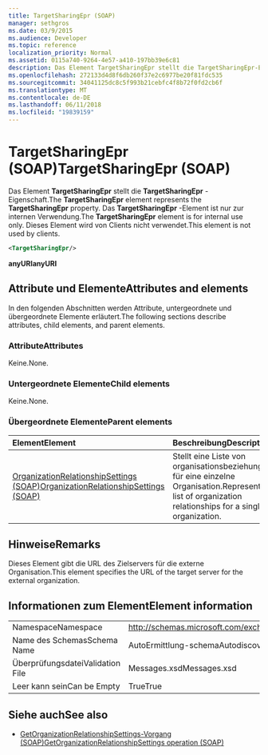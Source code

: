 ```yaml
---
title: TargetSharingEpr (SOAP)
manager: sethgros
ms.date: 03/9/2015
ms.audience: Developer
ms.topic: reference
localization_priority: Normal
ms.assetid: 0115a740-9264-4e57-a410-197bb39e6c81
description: Das Element TargetSharingEpr stellt die TargetSharingEpr-Eigenschaft. Das TargetSharingEpr-Element ist nur zur internen Verwendung.
ms.openlocfilehash: 272133d4d8f6db260f37e2c6977be20f81fdc535
ms.sourcegitcommit: 34041125dc8c5f993b21cebfc4f8b72f0fd2cb6f
ms.translationtype: MT
ms.contentlocale: de-DE
ms.lasthandoff: 06/11/2018
ms.locfileid: "19839159"
---
```

# <a name="targetsharingepr-soap"></a><span data-ttu-id="76c00-104">TargetSharingEpr (SOAP)</span><span class="sxs-lookup"><span data-stu-id="76c00-104">TargetSharingEpr (SOAP)</span></span>
 
<span data-ttu-id="76c00-105">Das Element **TargetSharingEpr** stellt die **TargetSharingEpr** -Eigenschaft.</span><span class="sxs-lookup"><span data-stu-id="76c00-105">The **TargetSharingEpr** element represents the **TargetSharingEpr** property.</span></span> <span data-ttu-id="76c00-106">Das **TargetSharingEpr** -Element ist nur zur internen Verwendung.</span><span class="sxs-lookup"><span data-stu-id="76c00-106">The **TargetSharingEpr** element is for internal use only.</span></span> <span data-ttu-id="76c00-107">Dieses Element wird von Clients nicht verwendet.</span><span class="sxs-lookup"><span data-stu-id="76c00-107">This element is not used by clients.</span></span> 
  
```XML
<TargetSharingEpr/>
```

<span data-ttu-id="76c00-108">**anyURI**</span><span class="sxs-lookup"><span data-stu-id="76c00-108">**anyURI**</span></span>

## <a name="attributes-and-elements"></a><span data-ttu-id="76c00-109">Attribute und Elemente</span><span class="sxs-lookup"><span data-stu-id="76c00-109">Attributes and elements</span></span>

<span data-ttu-id="76c00-110">In den folgenden Abschnitten werden Attribute, untergeordnete und übergeordnete Elemente erläutert.</span><span class="sxs-lookup"><span data-stu-id="76c00-110">The following sections describe attributes, child elements, and parent elements.</span></span>
  
### <a name="attributes"></a><span data-ttu-id="76c00-111">Attribute</span><span class="sxs-lookup"><span data-stu-id="76c00-111">Attributes</span></span>

<span data-ttu-id="76c00-112">Keine.</span><span class="sxs-lookup"><span data-stu-id="76c00-112">None.</span></span>
  
### <a name="child-elements"></a><span data-ttu-id="76c00-113">Untergeordnete Elemente</span><span class="sxs-lookup"><span data-stu-id="76c00-113">Child elements</span></span>

<span data-ttu-id="76c00-114">Keine.</span><span class="sxs-lookup"><span data-stu-id="76c00-114">None.</span></span>
  
### <a name="parent-elements"></a><span data-ttu-id="76c00-115">Übergeordnete Elemente</span><span class="sxs-lookup"><span data-stu-id="76c00-115">Parent elements</span></span>

|<span data-ttu-id="76c00-116">**Element**</span><span class="sxs-lookup"><span data-stu-id="76c00-116">**Element**</span></span>|<span data-ttu-id="76c00-117">**Beschreibung**</span><span class="sxs-lookup"><span data-stu-id="76c00-117">**Description**</span></span>|
|:-----|:-----|
|[<span data-ttu-id="76c00-118">OrganizationRelationshipSettings (SOAP)</span><span class="sxs-lookup"><span data-stu-id="76c00-118">OrganizationRelationshipSettings (SOAP)</span></span>](organizationrelationshipsettings-soap.md) <br/> |<span data-ttu-id="76c00-119">Stellt eine Liste von organisationsbeziehungen für eine einzelne Organisation.</span><span class="sxs-lookup"><span data-stu-id="76c00-119">Represents a list of organization relationships for a single organization.</span></span>  <br/> |
   
## <a name="remarks"></a><span data-ttu-id="76c00-120">Hinweise</span><span class="sxs-lookup"><span data-stu-id="76c00-120">Remarks</span></span>

<span data-ttu-id="76c00-121">Dieses Element gibt die URL des Zielservers für die externe Organisation.</span><span class="sxs-lookup"><span data-stu-id="76c00-121">This element specifies the URL of the target server for the external organization.</span></span> 
  
## <a name="element-information"></a><span data-ttu-id="76c00-122">Informationen zum Element</span><span class="sxs-lookup"><span data-stu-id="76c00-122">Element information</span></span>

|||
|:-----|:-----|
|<span data-ttu-id="76c00-123">Namespace</span><span class="sxs-lookup"><span data-stu-id="76c00-123">Namespace</span></span>  <br/> |http://schemas.microsoft.com/exchange/2010/Autodiscover  <br/> |
|<span data-ttu-id="76c00-124">Name des Schemas</span><span class="sxs-lookup"><span data-stu-id="76c00-124">Schema Name</span></span>  <br/> |<span data-ttu-id="76c00-125">AutoErmittlung-schema</span><span class="sxs-lookup"><span data-stu-id="76c00-125">Autodiscover schema</span></span>  <br/> |
|<span data-ttu-id="76c00-126">Überprüfungsdatei</span><span class="sxs-lookup"><span data-stu-id="76c00-126">Validation File</span></span>  <br/> |<span data-ttu-id="76c00-127">Messages.xsd</span><span class="sxs-lookup"><span data-stu-id="76c00-127">Messages.xsd</span></span>  <br/> |
|<span data-ttu-id="76c00-128">Leer kann sein</span><span class="sxs-lookup"><span data-stu-id="76c00-128">Can be Empty</span></span>  <br/> |<span data-ttu-id="76c00-129">True</span><span class="sxs-lookup"><span data-stu-id="76c00-129">True</span></span>  <br/> |
   
## <a name="see-also"></a><span data-ttu-id="76c00-130">Siehe auch</span><span class="sxs-lookup"><span data-stu-id="76c00-130">See also</span></span>

- [<span data-ttu-id="76c00-131">GetOrganizationRelationshipSettings-Vorgang (SOAP)</span><span class="sxs-lookup"><span data-stu-id="76c00-131">GetOrganizationRelationshipSettings operation (SOAP)</span></span>](getorganizationrelationshipsettings-operation-soap.md)

